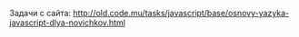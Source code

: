 Задачи с сайта:
http://old.code.mu/tasks/javascript/base/osnovy-yazyka-javascript-dlya-novichkov.html